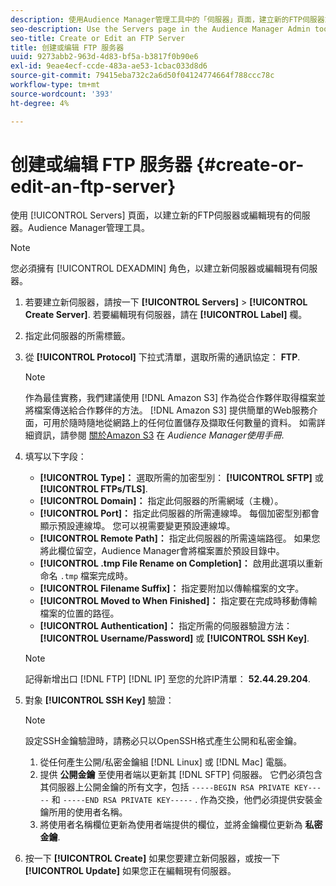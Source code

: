```yaml
---
description: 使用Audience Manager管理工具中的「伺服器」頁面，建立新的FTP伺服器或編輯現有的伺服器。
seo-description: Use the Servers page in the Audience Manager Admin tool to create a new FTP server or to edit an existing server.
seo-title: Create or Edit an FTP Server
title: 创建或编辑 FTP 服务器
uuid: 9273abb2-963d-4d83-bf5a-b3817f0b90e6
exl-id: 9eae4ecf-ccde-483a-ae53-1cbac033d8d6
source-git-commit: 79415eba732c2a6d50f04124774664f788ccc78c
workflow-type: tm+mt
source-wordcount: '393'
ht-degree: 4%

---
```


# 创建或编辑 FTP 服务器 {#create-or-edit-an-ftp-server}

使用 [!UICONTROL Servers] 頁面，以建立新的FTP伺服器或編輯現有的伺服器。Audience Manager管理工具。

>[!NOTE]
>
>您必須擁有 [!UICONTROL DEXADMIN] 角色，以建立新伺服器或編輯現有伺服器。

1. 若要建立新伺服器，請按一下 **[!UICONTROL Servers]** > **[!UICONTROL Create Server]**. 若要編輯現有伺服器，請在 **[!UICONTROL Label]** 欄。
1. 指定此伺服器的所需標籤。
1. 從 **[!UICONTROL Protocol]** 下拉式清單，選取所需的通訊協定： **FTP**.

   >[!NOTE]
   >
   >作為最佳實務，我們建議使用 [!DNL Amazon S3] 作為從合作夥伴取得檔案並將檔案傳送給合作夥伴的方法。 [!DNL Amazon S3] 提供簡單的Web服務介面，可用於隨時隨地從網路上的任何位置儲存及擷取任何數量的資料。 如需詳細資訊，請參閱 [關於Amazon S3](https://experienceleague.adobe.com/docs/audience-manager/user-guide/reference/amazon-s3.html) 在 *Audience Manager使用手冊*.

1. 填写以下字段：

   * **[!UICONTROL Type]：** 選取所需的加密型別： **[!UICONTROL SFTP]** 或 **[!UICONTROL FTPs/TLS]**.
   * **[!UICONTROL Domain]：** 指定此伺服器的所需網域（主機）。
   * **[!UICONTROL Port]：** 指定此伺服器的所需連線埠。 每個加密型別都會顯示預設連線埠。 您可以視需要變更預設連線埠。
   * **[!UICONTROL Remote Path]：** 指定此伺服器的所需遠端路徑。 如果您將此欄位留空，Audience Manager會將檔案置於預設目錄中。
   * **[!UICONTROL .tmp File Rename on Completion]：** 啟用此選項以重新命名 `.tmp` 檔案完成時。
   * **[!UICONTROL Filename Suffix]：** 指定要附加以傳輸檔案的文字。
   * **[!UICONTROL Moved to When Finished]：** 指定要在完成時移動傳輸檔案的位置的路徑。
   * **[!UICONTROL Authentication]：** 指定所需的伺服器驗證方法： **[!UICONTROL Username/Password]** 或 **[!UICONTROL SSH Key]**.

   >[!NOTE]
   >
   >記得新增出口 [!DNL FTP] [!DNL IP] 至您的允許IP清單： **52.44.29.204**.

1. 對象 **[!UICONTROL SSH Key]** 驗證：
   >[!NOTE]
   >
   >設定SSH金鑰驗證時，請務必只以OpenSSH格式產生公開和私密金鑰。
   1. 從任何產生公開/私密金鑰組 [!DNL Linux] 或 [!DNL Mac] 電腦。
   1. 提供 **公開金鑰** 至使用者端以更新其 [!DNL SFTP] 伺服器。 它們必須包含其伺服器上公開金鑰的所有文字，包括 `-----BEGIN RSA PRIVATE KEY-----` 和  `-----END RSA PRIVATE KEY-----` . 作為交換，他們必須提供安裝金鑰所用的使用者名稱。
   1. 將使用者名稱欄位更新為使用者端提供的欄位，並將金鑰欄位更新為 **私密金鑰**.
1. 按一下 **[!UICONTROL Create]** 如果您要建立新伺服器，或按一下 **[!UICONTROL Update]** 如果您正在編輯現有伺服器。
